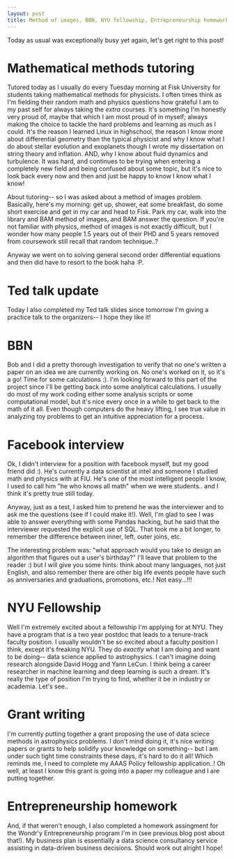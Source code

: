 ```yaml
---
layout: post
title: Method of images, BBN, NYU fellowship, Entrepreneurship homework and Machine learning astrophysics grant
---
```


Today as usual was exceptionally busy yet again, let's get right to this post!

# Mathematical methods tutoring

Tutored today as I usually do every Tuesday morning at Fisk University for students taking mathematical methods for physicists.
I often times think as I'm fielding their random math and physics questions how grateful I am to my past self for always
taking the *extra* courses. It's something I'm honestly very proud of, maybe that which I am most proud of in myself; always
making the choice to tackle the hard problems and learning as much as I could. It's the reason I learned Linux in highschool,
the reason I know more about differential geometry than the typical physicist and why I know what I do about stellar evolution
and exoplanets though I wrote my dissertation on string theory and inflation. AND, why I know about fluid dynamics and 
turbulence. It was hard, and continues to be trying when entering a completely new field and being confused about some topic, 
but it's nice to look back every now and then and just be happy to know I know what I know!

About tutoring-- so I was asked about a method of images problem. Basically, here's my morning: get up, shower, eat
some breakfast, do some short exercise and get in my car and head to Fisk. Park my car, walk into the library and BAM method
of images, and BAM answer the question. If you're not familiar with physics, method of images is not exactly difficult, but
I wonder how many people 1.5 years out of their PHD and 5 years removed from coursework still recall that random technique..?

Anyway we went on to solving general second order differential equations and then did have to resort to the book haha :P.

# Ted talk update

Today I also completed my Ted talk slides since tomorrow I'm giving a practice talk to the organizers-- I hope they like it!

# BBN

Bob and I did a pretty thorough investigation to verify that no one's written a paper on an idea we are currently working on.
No one's worked on it, so it's a go! Time for some calculations :). I'm looking forward to this part of the project since 
I'll be getting back into some analytical calculations. I usually do most of my work coding either some analysis scripts or
some computational model, but it's nice every once in a while to get back to the math of it all. Even though computers do the
heavy lifting, I see true value in analyzing toy problems to get an intuitive appreciation for a process.

# Facebook interview

Ok, I didn't interview for a position with facebook myself, but my good friend did :). He's currently a data scientist at 
intel and someone I studied math and physics with at FIU. He's one of the most intelligent people I know, I used to call him
"he who knows all math" when we were students.. and I think it's pretty true still today. 

Anyway, just as a test, I asked him to pretend he was the interviewer and to ask me the questions (see if I could make it!).
Well, I'm glad to see I was able to answer everything with some Pandas hacking, but he said that the interviewer requested
the explicit use of SQL. That took me a bit longer, to remember the difference between inner, left, outer joins, etc.

The interesting problem was: "what approach would you take to design an algorithm that figures out a user's birthday?" I'll
leave that problem to the reader :) but I will give you some hints: think about many languages, not just English, and also
remember there are other big life events people have such as anniversaries and graduations, promotions, etc.! Not easy...!!!

# NYU Fellowship

Well I'm extremely excited about a fellowship I'm applying for at NYU. They have a program that is a two year postdoc that 
leads to a tenure-track faculty position. I usually wouldn't be so excited about a faculty position I think, except it's
freaking NYU. They do *exactly* what I am doing and want to be doing-- data science applied to astrophysics. I can't imagine
doing research alongside David Hogg and Yann LeCun. I think being a career researcher in machine learning and deep
learning is such a dream. It's really the type of position I'm trying to find, whether it be in industry or academia. Let's
see..

# Grant writing

I'm currently putting together a grant proposing the use of data sciece methods in astrophysics problems. I don't mind doing
it, it's nice writing papers or grants to help solidify your knowledge on something-- but I am under such tight time
constraints these days, it's hard to do it all! Which reminds me, I need to complete my AAAS Policy fellowship application..!
Oh well, at least I know this grant is going into a paper my colleague and I are putting together.

# Entrepreneurship homework

And, if that weren't enough, I also completed a homework assingment for the Wondr'y Entrepreneurship program I'm in (see 
previous blog post about that!). My business plan is essentially a data science consultancy service assisting in data-driven
business decisions. Should work out alright I hope!
